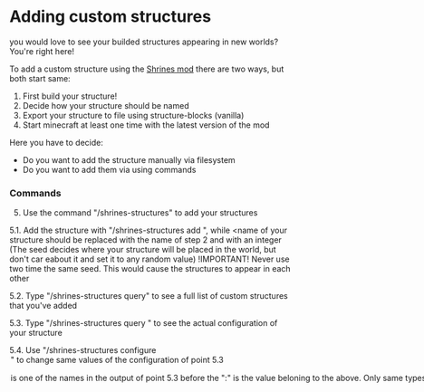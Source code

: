 # Adding custom structures

you would love to see your builded structures appearing in new worlds? You're right here!

To add a custom structure using the [Shrines mod](https://www.curseforge.com/minecraft/mc-mods/shrines-structures) there are two ways, but both start same:

1. First build your structure!
2. Decide how your structure should be named
3. Export your structure to file using structure-blocks (vanilla)
4. Start minecraft at least one time with the latest version of the mod

Here you have to decide:
- Do you want to add the structure manually via filesystem
- Do you want to add them via using commands

### Commands

5. Use the command "/shrines-structures" to add your structures

5.1. Add the structure with "/shrines-structures add <name of your structure> <seed>", while <name of your structure should be replaced with the name of step 2 and <seed> with an integer (The seed decides where your structure will be placed in the world, but don't car eabout it and set it to any random value)
!IMPORTANT! Never use two time the same seed. This would cause the structures to appear in each other

5.2. Type "/shrines-structures query" to see a full list of custom structures that you've added

5.3. Type "/shrines-structures query <name of your structure>" to see the actual configuration of your structure

5.4. Use "/shrines-structures configure <name of your structure> <option> <value>" to change same values of the configuration of point 5.3

<option> is one of the names in the output of point 5.3 before the ":"

<value> is the value beloning to the <option> above. Only same types as default are supported (e.g. an integer can't be set to an boolean or an string can't be set to an integer)

6. Restart your Minecraft

7. Navigate to your Minecarft Directory ([Help](https://help.minecraft.net/hc/en-us/articles/360035131551-Where-are-Minecraft-files-stored-))

8. Open up the directory "shrines-saves"

9. Check weather the structure was setted up correctly. Here should now be a file called "structures.txt" and a folder "shrines"

10. Open now the folder "shrines". Here should be a folder with the name of your structure. Open this up

11. Here is a file with the name of your structure. Here you could change any settings. Search for "Pieces:". After this line there should be a line "[<name of your structure>, [0,0,0]]"

12. Change the content of <name of your structure> to the name of your exported *.nbt file (Without extension)

13. Put your *.nbt file next to the <name of your structure>.txt file (Do have a copy of this everytime to prevent data loss because of bugs)

14. Restart your Minecarft again. Your structures should now appear in new worlds (test with "/locate shrines:<name of your structure>")

### Manually

5. Here you do mainly the same as in the way with commands, but you create all the directories and files on your own

5.1. Navigate to your Minecarft Directory ([Help](https://help.minecraft.net/hc/en-us/articles/360035131551-Where-are-Minecraft-files-stored-))

5.2 open up the directory "shrines-saves"

5.3 create here a file named "structures.txt" (If it doesn't still exists)

5.4 Put in each line of the file a name of a new structure (lower-case, no special character, no brackets)

5.5 create a folder named "shrines"

5.6 Create for each of the new structures a new folder inside "shrines" with the same name as the structure

5.7 Create in each of these folder a file named <name of the structure>.txt and copy in this file the default config 

> Seed:0
> Generate:true
> Spawn Chance:0.6
> Needs Ground:true
> Distance:50
> Seperation:8
> #Put in here all biomes that you want your structure to spawn in. DEFAULT and ALL are also supported; Sepperate them by ","
> Biome Categories:[DEFAULT]
> #Put here all biomes that you want your structure NOT to spawn in. Use minecraft name keys
> Biome Blacklist:[]
> Use Random Varianting:true
> Pieces:
> [<name of your structure>, [0,0,0]]

5.8 Make sure to change seed (See Commands/5.1 for more information) and <name of your structure>

5.9 Copy the *.nbt files in the associated folder and rename them to <name of your structure>.nbt

6.0 Restart your Minecarft again. Your structures should now appear in new worlds (test with "/locate shrines:<name of your structure>")

### Multiple .nbt files

To have multiple .nbt files in one structure isn't hard to do. You have to add one line (for each additional file) to your config file of the structure. Search there for option "Pieces:". After this line, there should be a line like "[<name of your structure>, [0,0,0]]". Add a "," at the end of this line to mark, that there is one more possible file. Copy this line as often as you need. Change the content of <name of your structure> for each line to the name of one of your .nbt files. Make sure that the last line doesn't have a ",". That would cause syntax errors

The content of the second brackets ([0,0,0]) is an offset position from the original generation position, so there you can the distance between the .nbt files. (Note that it isn't the 'distance' between them, but it helps to create the correct distance between them